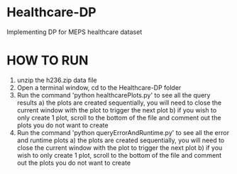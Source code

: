 # Healthcare-DP
Implementing DP for MEPS healthcare dataset

# HOW TO RUN
1) unzip the h236.zip data file
2) Open a terminal window, cd to the Healthcare-DP folder
3) Run the command 'python healthcarePlots.py' to see all the query results
    a) the plots are created sequentially, you will need to close the current window with the plot to trigger the next plot
    b) if you wish to only create 1 plot, scroll to the bottom of the file and comment out the plots you do not want to create
4) Run the command 'python queryErrorAndRuntime.py' to see all the error and runtime plots
    a) the plots are created sequentially, you will need to close the current window with the plot to trigger the next plot
    b) if you wish to only create 1 plot, scroll to the bottom of the file and comment out the plots you do not want to create
